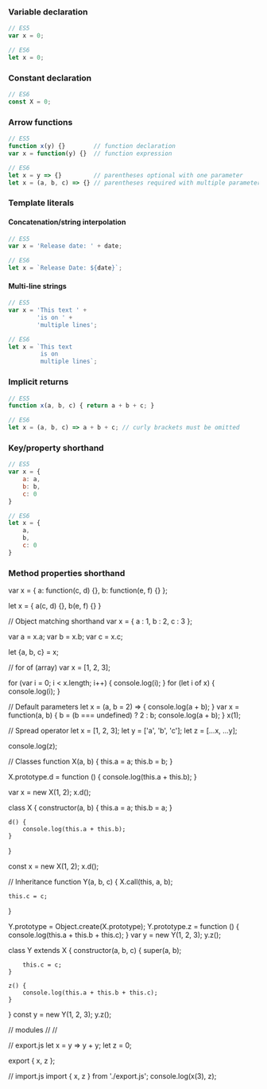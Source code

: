 ### Variable declaration

```js
// ES5
var x = 0;
```

```js
// ES6 
let x = 0;
```


### Constant declaration

```js
// ES6
const X = 0;
```

### Arrow functions

```js
// ES5
function x(y) {}        // function declaration
var x = function(y) {}  // function expression
```

```js
// ES6
let x = y => {}         // parentheses optional with one parameter
let x = (a, b, c) => {} // parentheses required with multiple parameters
```

### Template literals

#### Concatenation/string interpolation

```js
// ES5
var x = 'Release date: ' + date;
```

```js
// ES6
let x = `Release Date: ${date}`;
```

#### Multi-line strings

```js
// ES5
var x = 'This text ' +
        'is on ' +
        'multiple lines';
```

```js
// ES6
let x = `This text
         is on
         multiple lines`;        
```

### Implicit returns

```js
// ES5
function x(a, b, c) { return a + b + c; } 
```

```js
// ES6
let x = (a, b, c) => a + b + c; // curly brackets must be omitted
```


### Key/property shorthand

```js
// ES5
var x = { 
    a: a, 
    b: b, 
    c: 0 
}
```

```js
// ES6
let x = { 
    a, 
    b, 
    c: 0 
}
```

### Method properties shorthand
var x = {
    a: function(c, d) {},
    b: function(e, f) {}
};

let x = {
    a(c, d) {},
    b(e, f) {}
}

// Object matching shorthand
var x = { a : 1, b : 2, c : 3 };

var a = x.a;
var b = x.b;
var c = x.c;

let {a, b, c} = x;

// for of (array)
var x = [1, 2, 3];

for (var i = 0; i < x.length; i++) {
    console.log(i);
}
for (let i of x) {
    console.log(i);
}

// Default parameters
let x = (a, b = 2) => {
    console.log(a + b);
}
var x = function(a, b) {
    b = (b === undefined) ? 2 : b;
    console.log(a + b);
}
x(1);

// Spread operator
let x = [1, 2, 3];
let y = ['a', 'b', 'c'];
let z = [...x, ...y];

console.log(z);

// Classes
function X(a, b) {
    this.a = a;
    this.b = b;
}

X.prototype.d = function () {
    console.log(this.a + this.b);
}

var x = new X(1, 2);
x.d();

class X {
    constructor(a, b) {
        this.a = a;
        this.b = a;
    }

    d() {
        console.log(this.a + this.b);
    }
}

const x = new X(1, 2);
x.d();

// Inheritance
function Y(a, b, c) {
    X.call(this, a, b);

    this.c = c;
}

Y.prototype = Object.create(X.prototype);
Y.prototype.z = function () {
    console.log(this.a + this.b + this.c);
}
var y = new Y(1, 2, 3);
y.z();

class Y extends X {
    constructor(a, b, c) {
        super(a, b);

        this.c = c;
    }

    z() {
        console.log(this.a + this.b + this.c);
    }
}
const y = new Y(1, 2, 3);
y.z();

// modules
//<script src="export.js"></script>
//<script type="module" src="import.js"></script>

// export.js
let x = y => y + y;
let z = 0;

export { x, z };

// import.js
import { x, z } from './export.js';
console.log(x(3), z);
